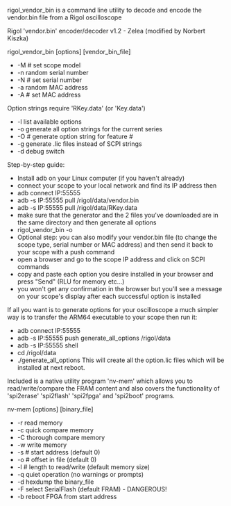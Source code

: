 rigol_vendor_bin is a command line utility to
decode and encode the vendor.bin file from a Rigol oscilloscope

Rigol 'vendor.bin' encoder/decoder v1.2 - Zelea (modified by Norbert Kiszka)

rigol_vendor_bin [options] [vendor_bin_file]
 - -M #    set scope model
 - -n      random serial number
 - -N #    set serial number
 - -a      random MAC address
 - -A #    set MAC address

Option strings require 'RKey.data' (or 'Key.data')
 - -l      list available options
 - -o      generate all option strings for the current series
 - -O #    generate option string for feature #
 - -g      generate .lic files instead of SCPI strings
 - -d      debug switch

Step-by-step guide:
 - Install adb on your Linux computer (if you haven't already)
 - connect your scope to your local network and find its IP address then
 - adb connect IP:55555
 - adb -s IP:55555 pull /rigol/data/vendor.bin
 - adb -s IP:55555 pull /rigol/data/RKey.data
 - make sure that the generator and the 2 files you've downloaded are in the same directory and then generate all options
 - rigol_vendor_bin -o
 - Optional step: you can also modify your vendor.bin file (to change the scope type, serial number or MAC address) and then send it back to your scope with a push command
 - open a browser and go to the scope IP address and click on SCPI commands
 - copy and paste each option you desire installed in your browser and press "Send" (RLU for memory etc...)
 - you won't get any confirmation in the browser but you'll see a message on your scope's display after each successful option is installed

If all you want is to generate options for your oscilloscope a much simpler way is
to transfer the ARM64 executable to your scope then run it: 
 - adb connect IP:55555
 - adb -s IP:55555 push generate_all_options /rigol/data
 - adb -s IP:55555 shell
 - cd /rigol/data
 - ./generate_all_options
This will create all the option.lic files which will be installed at next reboot.

Included is a native utility program 'nv-mem' which allows you
to read/write/compare the FRAM content and also covers the functionality of
'spi2erase' 'spi2flash' 'spi2fpga' and 'spi2boot' programs.

nv-mem [options] [binary_file]
 - -r      read memory
 - -c      quick compare memory
 - -C      thorough compare memory
 - -w      write memory
 - -s #    start address (default 0)
 - -o #    offset in file (default 0)
 - -l #    length to read/write (default memory size)
 - -q      quiet operation (no warnings or prompts)
 - -d      hexdump the binary_file
 - -F      select SerialFlash (default FRAM) - DANGEROUS!
 - -b      reboot FPGA from start address
